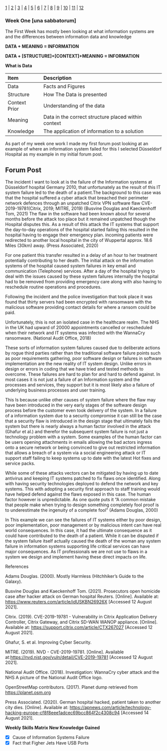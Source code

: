 [1](/MyPortfolio/OOIS/Unit01.html) | [2](/MyPortfolio/OOIS/Unit02.html) | [3](/MyPortfolio/OOIS/Unit03.html) | [4](/MyPortfolio/OOIS/Unit04.html) | [5](/MyPortfolio/OOIS/Unit05.html) | [6](/MyPortfolio/OOIS/Unit06.html) | [7](/MyPortfolio/OOIS/Unit07.html) | [8](/MyPortfolio/OOIS/Unit08.html) | [9](/MyPortfolio/OOIS/Unit09.html) | [10](/MyPortfolio/OOIS/Unit10.html) | [11](/MyPortfolio/OOIS/Unit11.html) | [12](/MyPortfolio/OOIS/Unit12.html)

### Week One [una sabbatorum]

The First Week has mostly been looking at what information systems are and the differences between information data and knowledge 

**DATA + MEANING = INFORMATION** 

**DATA + [STRUCTURE]+[CONTEXT]+MEANING = INFORMATION** 

**What is Data**

| Item            | Description |
| :--             | :--
| Data            | Facts and Figures | 
| Structure	      | How The Data is presented |
| Context	Prior   | Understanding of the data |
| Meaning	        | Data in the correct structure placed within context |
| Knowledge	      | The application of information to a solution |

As part of my week one work I made my first forum post looking at an example of where an information system failed for this I selected Düsseldorf Hospital as my example in my initial forum post.

## Forum Post

The incident I want to look at is the failure of the Information systems at Düsseldorf  hospital Germany 2010, that unfortunately as the result of this IT system failure led to the death of a patient.The background to this case was that the hospital suffered a cyber attack that breached their perimeter network defences through an unpatched Citrix VPN software flaw CVE-2019-19781(Citrix, 2019; MITRE, 2019) (Busvine Douglas and Kaeckenhoff Tom, 2021) The flaw in the software had been known about for several months before the attack too place but it remained unpatched though the Hospital disputes this. As a result of this attack the IT systems that support the day-to-day operations of the hospital started failing this resulted in the hospital having to engage their emergency plan. incoming patients were redirected to another local hospital in the city of Wuppertal approx. 18.6 Miles (30km) away. (Press Associated, 2020)

For one patient this transfer resulted in a delay of an hour to her treatment potentially contributing to her death.
The initial attack on the information systems of the hospital caused system failures in key email and communication (Telephone) services. After a day of the hospital trying to deal with the issues caused by these system failures internally the hospital had to be removed from providing emergency care along with also having to reschedule routine operations and procedures.

Following the incident and the police investigation that took place it was found that thirty servers had been encrypted with ransomware with the malicious software providing contact details for where a ransom could be paid.

Unfortunately, this is not an isolated case in the healthcare realm. The NHS in the UK had upward of 20000 appointments cancelled or rescheduled when their network and IT systems was infected with the WannaCry ransomware. (National Audit Office, 2018)

These sorts of information system failures caused due to deliberate actions by rogue third parties rather than the traditional software failure points such as poor requirements gathering, poor software design or failures in software implementation are the new reality of IT system design. Unlike errors in design or errors in coding that we have tried and tested methods to overcome. These failures are hard to plan for and hard to defend against. In most cases it is not just a failure of an Information system and the processes and services, they support but it is most likely also a failure of underlying business processes and user training.

This Is because unlike other causes of system failure where the flaw may have been introduced in the very early stages of the software design process before the customer even took delivery of the system. In a failure of a information system due to a security compromise it can still be the case that a security flaw is introduced in the design stage that ultimately fails the system but there is nearly always a human factor involved in the attack (Ghafur et al.) and therefor the subsequent system failure is not just a technology problem with a system. Some examples of the human factor can be users opening attachments in emails allowing the bad actors ingress onto a secure network or being convinced to give out restricted information that allows a breach of a system via a social engineering attack or IT support staff failing to keep systems up to date with the latest Hot fixes and service packs.

While some of these attacks vectors can be mitigated by having up to date antivirus and keeping IT systems patched to fix flaws once identified. Along with having security technologies deployed to defend the network and key systems. This with adopting a security first approach to staff training would have helped defend against the flaws exposed in this case. The human factor however is unpredictable. As one quote puts it “A common mistake that people make when trying to design something completely fool proof is to underestimate the ingenuity of a complete fool”  (Adams Douglas, 2000)

In This example we can see the failures of IT systems either by poor design, poor implementation, poor management or by malicious intent can have real world consequences. In this case, it had the ultimate consequence as it could have contributed to the death of a patient. While it can be disputed if the system failure itself actually caused the death of the woman any system failure in information systems supporting life critical services can have major consequences. As IT professionals we are not use to flaws in a system we design and implement having these direct impacts on life.

References

Adams Douglas. (2000). Mostly Harmless (Hitchhiker’s Guide to the Galaxy).

Busvine Douglas and Kaeckenhoff Tom. (2021). Prosecutors open homicide case after hacker attack on German hospital Reuters. [Online]. Available at: https://www.reuters.com/article/idUSKBN26926X [Accessed 12 August 2021].

Citrix. (2019). CVE-2019-19781 - Vulnerability in Citrix Application Delivery Controller, Citrix Gateway, and Citrix SD-WAN WANOP appliance. [Online]. Available at: https://support.citrix.com/article/CTX267027 [Accessed 12 August 2021].

Ghafur, S. et al. Improving Cyber Security.

MITRE. (2019). NVD - CVE-2019-19781. [Online]. Available at:https://nvd.nist.gov/vuln/detail/CVE-2019-19781 [Accessed 12 August 2021].

National Audit Office. (2018). Investigation: WannaCry cyber attack and the NHS A picture of the National Audit Office logo.


OpenStreetMap contributors. (2017). Planet dump retrieved from https://planet.osm.org


Press Associated. (2020). German hospital hacked, patient taken to another city dies. [Online]. Available at: https://apnews.com/article/technology-hacking-europe-cf8f8eee1adcec69bcc864f2c4308c94 [Accessed 14 August 2021].

**Weekly Skills Matrix New Knowledge Gained**

- [x] Cause of Information Systems Failure
- [X] Fact that Figher Jets Have USB Ports 
